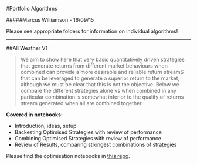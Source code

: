 #Portfolio Algorithms

#####Marcus Williamson - 16/09/15

Please see appropriate folders for information on individual algorithms!

---
##All Weather V1

> We aim to show here that very basic quantitatively driven strategies that generate returns from different market behaviours when combined can provide a more desirable and reliable return streamS that can be leveraged to generate a superior return to the market, although we must be clear that this is not the objective.
> Below we compare the different strategies alone vs when combined in any particular combination is somewhat inferior to the quality of returns stream generated when all are combined together.

__Covered in notebooks:__
* Introduction, ideas, setup
* Backesting Optimised Strategies with review of performance
* Combining Optimised Strategies with review of performance
* Review of Results, comparing strongest combinations of strategies

Please find the optimisation notebooks in [this repo](https://github.com/ArtificialInvestor/portfolio-algos/tree/master/All%20Weather%20V1).
